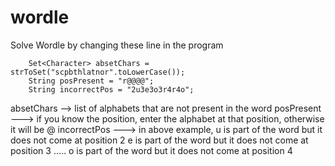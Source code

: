 # wordle
Solve Wordle by changing these line in the program

		Set<Character> absetChars = strToSet("scpbthlatnor".toLowerCase());
		String posPresent = "r@@@@";
		String incorrectPos = "2u3e3o3r4r4o";

absetChars --> list of alphabets that are not present in the word
posPresent ---> if you know the position, enter the alphabet at that position, otherwise it will be @
incorrectPos ---> in above example, u is part of the word but it does not come at position 2
                                    e is part of the word but it does not come at position 3
                                    .....
                                    o is part of the word but it does not come at position 4
